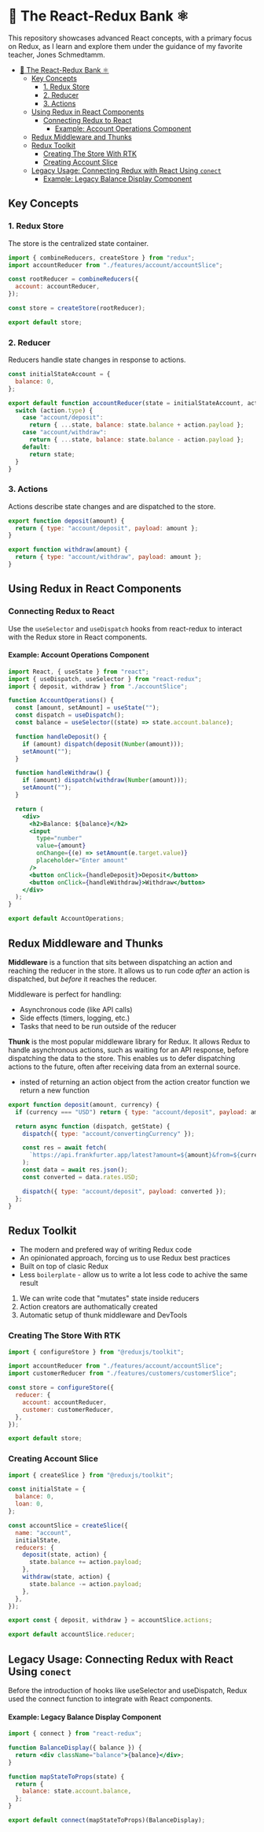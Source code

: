 <!-- @format -->

# 🏦 The React-Redux Bank ⚛️

This repository showcases advanced React concepts, with a primary focus on Redux, as I learn and explore them under the guidance of my favorite teacher, Jones Schmedtamm.

- [🏦 The React-Redux Bank ⚛️](#-the-react-redux-bank-️)
  - [Key Concepts](#key-concepts)
    - [1. Redux Store](#1-redux-store)
    - [2. Reducer](#2-reducer)
    - [3. Actions](#3-actions)
  - [Using Redux in React Components](#using-redux-in-react-components)
    - [Connecting Redux to React](#connecting-redux-to-react)
      - [Example: Account Operations Component](#example-account-operations-component)
  - [Redux Middleware and Thunks](#redux-middleware-and-thunks)
  - [Redux Toolkit](#redux-toolkit)
    - [Creating The Store With RTK](#creating-the-store-with-rtk)
    - [Creating Account Slice](#creating-account-slice)
  - [Legacy Usage: Connecting Redux with React Using `conect`](#legacy-usage-connecting-redux-with-react-using-conect)
      - [Example: Legacy Balance Display Component](#example-legacy-balance-display-component)

## Key Concepts

### 1. Redux Store

The store is the centralized state container.

```jsx
import { combineReducers, createStore } from "redux";
import accountReducer from "./features/account/accountSlice";

const rootReducer = combineReducers({
  account: accountReducer,
});

const store = createStore(rootReducer);

export default store;
```

### 2. Reducer

Reducers handle state changes in response to actions.

```jsx
const initialStateAccount = {
  balance: 0,
};

export default function accountReducer(state = initialStateAccount, action) {
  switch (action.type) {
    case "account/deposit":
      return { ...state, balance: state.balance + action.payload };
    case "account/withdraw":
      return { ...state, balance: state.balance - action.payload };
    default:
      return state;
  }
}
```

### 3. Actions

Actions describe state changes and are dispatched to the store.

```jsx
export function deposit(amount) {
  return { type: "account/deposit", payload: amount };
}

export function withdraw(amount) {
  return { type: "account/withdraw", payload: amount };
}
```

## Using Redux in React Components

### Connecting Redux to React

Use the `useSelector` and `useDispatch` hooks from react-redux to interact with the Redux store in React components.

#### Example: Account Operations Component

```jsx
import React, { useState } from "react";
import { useDispatch, useSelector } from "react-redux";
import { deposit, withdraw } from "./accountSlice";

function AccountOperations() {
  const [amount, setAmount] = useState("");
  const dispatch = useDispatch();
  const balance = useSelector((state) => state.account.balance);

  function handleDeposit() {
    if (amount) dispatch(deposit(Number(amount)));
    setAmount("");
  }

  function handleWithdraw() {
    if (amount) dispatch(withdraw(Number(amount)));
    setAmount("");
  }

  return (
    <div>
      <h2>Balance: ${balance}</h2>
      <input
        type="number"
        value={amount}
        onChange={(e) => setAmount(e.target.value)}
        placeholder="Enter amount"
      />
      <button onClick={handleDeposit}>Deposit</button>
      <button onClick={handleWithdraw}>Withdraw</button>
    </div>
  );
}

export default AccountOperations;
```

## Redux Middleware and Thunks

**Middleware** is a function that sits between dispatching an action and reaching the reducer in the store. It allows us to run code _after_ an action is dispatched, but _before_ it reaches the reducer.

Middleware is perfect for handling:

- Asynchronous code (like API calls)
- Side effects (timers, logging, etc.)
- Tasks that need to be run outside of the reducer

**Thunk** is the most popular middleware library for Redux. It allows Redux to handle asynchronous actions, such as waiting for an API response, before dispatching the data to the store. This enables us to defer dispatching actions to the future, often after receiving data from an external source.

- insted of returning an action object from the action creator function we return a new function

```jsx
export function deposit(amount, currency) {
  if (currency === "USD") return { type: "account/deposit", payload: amount };

  return async function (dispatch, getState) {
    dispatch({ type: "account/convertingCurrency" });

    const res = await fetch(
      `https://api.frankfurter.app/latest?amount=${amount}&from=${currency}&to=USD`
    );
    const data = await res.json();
    const converted = data.rates.USD;

    dispatch({ type: "account/deposit", payload: converted });
  };
}
```

## Redux Toolkit

- The modern and prefered way of writing Redux code
- An opinionated approach, forcing us to use Redux best practices
- Built on top of clasic Redux
- Less `boilerplate` - allow us to write a lot less code to achive the same result

1. We can write code that "mutates" state inside reducers
2. Action creators are authomatically created
3. Automatic setup of thunk middleware and DevTools

### Creating The Store With RTK

```jsx
import { configureStore } from "@reduxjs/toolkit";

import accountReducer from "./features/account/accountSlice";
import customerReducer from "./features/customers/customerSlice";

const store = configureStore({
  reducer: {
    account: accountReducer,
    customer: customerReducer,
  },
});

export default store;
```

### Creating Account Slice

```jsx
import { createSlice } from "@reduxjs/toolkit";

const initialState = {
  balance: 0,
  loan: 0,
};

const accountSlice = createSlice({
  name: "account",
  initialState,
  reducers: {
    deposit(state, action) {
      state.balance += action.payload;
    },
    withdraw(state, action) {
      state.balance -= action.payload;
    },
  },
});

export const { deposit, withdraw } = accountSlice.actions;

export default accountSlice.reducer;
```

## Legacy Usage: Connecting Redux with React Using `conect`

Before the introduction of hooks like useSelector and useDispatch, Redux used the connect function to integrate with React components.

#### Example: Legacy Balance Display Component

```jsx
import { connect } from "react-redux";

function BalanceDisplay({ balance }) {
  return <div className="balance">{balance}</div>;
}

function mapStateToProps(state) {
  return {
    balance: state.account.balance,
  };
}

export default connect(mapStateToProps)(BalanceDisplay);
```

